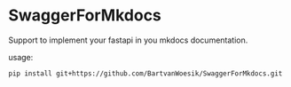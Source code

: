 # SwaggerForMkdocs
Support to implement your fastapi in you mkdocs documentation.

usage:
```bash
pip install git+https://github.com/BartvanWoesik/SwaggerForMkdocs.git
```
